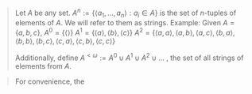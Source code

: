 > Let $A$ be any set.
> $A^n := \{\langle a_1, ..., a_n \rangle: a_i \in A\}$	is the set of $n$-tuples of elements of $A$. We will refer to them as strings.
> Example:
> Given $A = \{a,b,c\}$,
> $A^0 = \{\langle\rangle\}$
> $A^1 = \{\langle a \rangle, \langle b \rangle, \langle c \rangle\}$
> $A^2 = \{\langle a, a \rangle, \langle a, b \rangle, \langle a, c \rangle, \langle b, a \rangle, \langle b, b \rangle, \langle b, c \rangle, \langle c, a \rangle, \langle c, b \rangle, \langle c, c \rangle\}$
>
> Additionally, define
> $A^{\lt\omega} := A^0 \cup A^1 \cup A^2 \cup \ldots$	, the set of all strings of elements from $A$.

>For convenience, the 